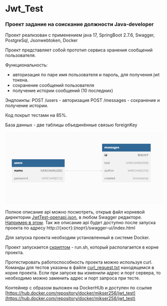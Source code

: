 # Jwt_Test

### Проект задание на соискание должности Java-developer

Проект реализован с применением java 17, SpringBoot 2.7.6, Swagger, PostgreSql, Jsonwebtoken, Docker

Проект представляет собой прототип сервиса хранения сообщений пользователя.

Функциональность:
- авторизация по паре имя пользователя и пароль, для получения jwt токена.
- сохранение сообщений пользователя
- получение истории сообщений (10 последних)

Эндпоинты:
POST /users  - авторизация
POST /messages - сохранение и получение истории.

Код покрыт тестами на 85%.

База данных - две таблицы объединённые связью foreignKey

![Схема БД](src/main/resources/DB.png)


Полное описание api можно посмотреть, открыв файл корневой директории [JwtTest-openapi.json](JwtTest-openapi.json),
в любом Swagger редакторе. [Например в этом](https://editor.swagger.io/).
Так же описание api будет доступно после запуска проекта по адресу http://{хост}:{порт}/swagger-ui/index.html

Для запуска проекта необходим установленный в системе Docker.

Проект запускается [скриптом](run.sh) - run.sh, который располагается в корне проекта.

Протестировать работоспособность проекта можно используя curl. 
Команды для тестов указаны в файле [curl_request.txt](curl_request.txt) находящемся в корне проекта.
Если при запуске вы изменили адрес и порт сервера, то необходимо можно заменить адрес и порт запроса при тесте. 

Контейнер с образом выложен на DockerHUb и доступен по ссылке [https://hub.docker.com/repository/docker/mikser256/jwt_test](https://hub.docker.com/repository/docker/mikser256/jwt_test)